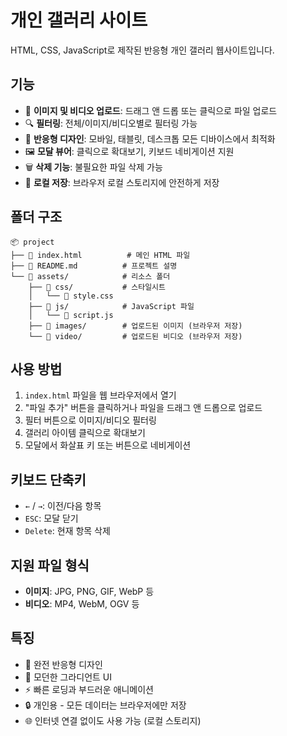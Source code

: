 # 개인 갤러리 사이트

HTML, CSS, JavaScript로 제작된 반응형 개인 갤러리 웹사이트입니다.

## 기능

- 📸 **이미지 및 비디오 업로드**: 드래그 앤 드롭 또는 클릭으로 파일 업로드
- 🔍 **필터링**: 전체/이미지/비디오별로 필터링 가능
- 📱 **반응형 디자인**: 모바일, 태블릿, 데스크톱 모든 디바이스에서 최적화
- 🖼️ **모달 뷰어**: 클릭으로 확대보기, 키보드 네비게이션 지원
- 🗑️ **삭제 기능**: 불필요한 파일 삭제 가능
- 💾 **로컬 저장**: 브라우저 로컬 스토리지에 안전하게 저장

## 폴더 구조

```
📦 project
├── 📄 index.html          # 메인 HTML 파일
├── 📄 README.md          # 프로젝트 설명
└── 📁 assets/            # 리소스 폴더
    ├── 📁 css/           # 스타일시트
    │   └── 📄 style.css
    ├── 📁 js/            # JavaScript 파일
    │   └── 📄 script.js
    ├── 📁 images/        # 업로드된 이미지 (브라우저 저장)
    └── 📁 video/         # 업로드된 비디오 (브라우저 저장)
```

## 사용 방법

1. `index.html` 파일을 웹 브라우저에서 열기
2. "파일 추가" 버튼을 클릭하거나 파일을 드래그 앤 드롭으로 업로드
3. 필터 버튼으로 이미지/비디오 필터링
4. 갤러리 아이템 클릭으로 확대보기
5. 모달에서 화살표 키 또는 버튼으로 네비게이션

## 키보드 단축키

- `←` / `→`: 이전/다음 항목
- `ESC`: 모달 닫기
- `Delete`: 현재 항목 삭제

## 지원 파일 형식

- **이미지**: JPG, PNG, GIF, WebP 등
- **비디오**: MP4, WebM, OGV 등

## 특징

- 📱 완전 반응형 디자인
- 🎨 모던한 그라디언트 UI
- ⚡ 빠른 로딩과 부드러운 애니메이션
- 🔒 개인용 - 모든 데이터는 브라우저에만 저장
- 🌐 인터넷 연결 없이도 사용 가능 (로컬 스토리지)